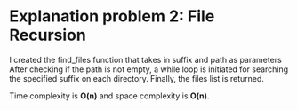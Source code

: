 # Explanation problem 2: File Recursion

I created the find_files function that takes in suffix and path as parameters
After checking if the path is not empty, a while loop is initiated for searching 
the specified suffix on each directory. Finally, the files list is returned. 

Time complexity is **O(n)** and space complexity is **O(n)**.
